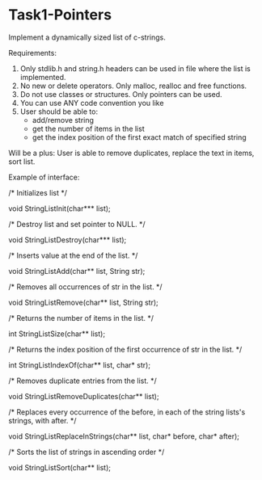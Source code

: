 # Task1-Pointers
Implement a dynamically sized list of c-strings.

Requirements:
1) Only stdlib.h and string.h headers can be used in file where the list is implemented.
2) No new or delete operators. Only malloc, realloc and free functions.
3) Do not use classes or structures. Only pointers can be used.
4) You can use ANY code convention you like
5) User should be able to:
    - add/remove string
    - get the number of items in the list
    - get the index position of the first exact match of specified string
 
Will be a plus:
User is able to remove duplicates, replace the text in items, sort list.
 
Example of interface:
 
/* Initializes list */

void StringListInit(char*** list);

/* Destroy list and set pointer to NULL. */

void StringListDestroy(char*** list);
 
/* Inserts value at the end of the list. */

void StringListAdd(char** list, String str);

/* Removes all occurrences of str in the list. */

void StringListRemove(char** list, String str);
 
/* Returns the number of items in the list. */

int StringListSize(char** list);

/* Returns the index position of the first occurrence of str in the list. */

int StringListIndexOf(char** list, char* str);
 
/* Removes duplicate entries from the list. */

void StringListRemoveDuplicates(char** list);

/* Replaces every occurrence of the before, in each of the string lists's strings, with after. */

void StringListReplaceInStrings(char** list, char* before, char* after);

/* Sorts the list of strings in ascending order */

void StringListSort(char** list);
